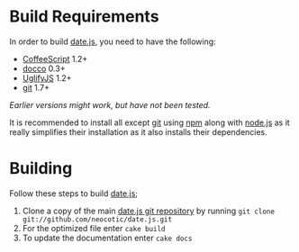 # Build Requirements
In order to build [date.js][], you need to have the following:

* [CoffeeScript][] 1.2+
* [docco][] 0.3+
* [UglifyJS][] 1.2+
* [git][] 1.7+

*Earlier versions might work, but have not been tested.*

It is recommended to install all except [git][] using [npm][] along with [node.js][] as it really simplifies their installation as it also installs their dependencies.

# Building
Follow these steps to build [date.js][];

1. Clone a copy of the main [date.js git repository](https://github.com/neocotic/date.js) by running `git clone git://github.com/neocotic/date.js.git`
2. For the optimized file enter `cake build`
3. To update the documentation enter `cake docs`

[coffeescript]: http://coffeescript.org
[date.js]: http://neocotic.com/date.js
[docco]: http://jashkenas.github.com/docco
[git]: http://git-scm.com
[node.js]: http://nodejs.org
[npm]: http://npmjs.org
[uglifyjs]: https://github.com/mishoo/UglifyJS